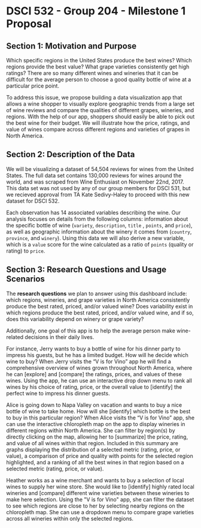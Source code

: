 # DSCI 532 - Group 204 - Milestone 1 Proposal


## Section 1: Motivation and Purpose

Which specific regions in the United States produce the best wines? Which regions provide the best value? What grape varieties consistently get high ratings? There are so many different wines and wineries that it can be difficult for the average person to choose a good quality bottle of wine at a particular price point. 

To address this issue, we propose building a data visualization app that allows a wine shopper to visually explore geographic trends from a large set of wine reviews and compare the qualities of different grapes, wineries, and regions. With the help of our app, shoppers should easily be able to pick out the best wine for their budget. We will illustrate how the price, ratings, and value of wines compare across different regions and varieties of grapes in North America.


## Section 2: Description of the Data

We will be visualizing a dataset of 54,504 reviews for wines from the United States. The full data set contains 130,000 reviews for wines around the world, and was scraped from Wine Enthusiast on November 22nd, 2017. This data set was not used by any of our group members for DSCI 531, but we recieved approval from TA Kate Sedivy-Haley to proceed with this new dataset for DSCI 532.

Each observation has 14 associated variables describing the wine. Our analysis focuses on details from the following columns: information about the specific bottle of wine (```variety```,  ```description```, ```title``` , ```points```, and ```price```), as well as geographic information about the winery it comes from (```country```, ```province```, and  ```winery```). Using this data we will also derive a new variable, which is a ```value``` score for the wine calculated as a ratio of ```points``` (quality or rating) to ```price```.


## Section 3: Research Questions and Usage Scenarios

The **research questions** we plan to answer using this dashboard include: which regions, wineries, and grape varieties in North America consistently produce the best rated, priced, and/or valued wine? Does variability exist in which regions produce the best rated, priced, and/or valued wine, and if so, does this variability depend on winery or grape variety?

Additionally, one goal of this app is to help the average person make wine-related decisions in their daily lives. 

For instance, Jerry wants to buy a bottle of wine for his dinner party to impress his guests, but he has a limited budget. How will he decide which wine to buy? When Jerry visits the “V is for Vino” app he will find a comprehensive overview of wines grown throughout North America, where he can [explore] and [compare] the ratings, prices, and values of these wines. Using the app, he can use an interactive drop down menu to rank all wines by his choice of rating, price, or the overall value to [identify] the perfect wine to impress his dinner guests. 

Alice is going down to Napa Valley on vacation and wants to buy a nice bottle of wine to take home. How will she [identify] which bottle is the best to buy in this particular region? When Alice visits the “V is for Vino” app, she can use the interactive chloropleth map on the app to display wineries in different regions within North America. She can filter by region(s) by directly clicking on the map, allowing her to [summarize] the price, rating, and value of all wines within that region. Included in this summary are graphs displaying the distribution of a selected metric (rating, price, or value), a comparison of price and quality with points for the selected region highlighted, and a ranking of all the best wines in that region based on a selected metric (rating, price, or value). 

Heather works as a wine merchant and wants to buy a selection of local wines to supply her wine store. She would like to [identify] highly rated local wineries and [compare] different wine varieties between these wineries to make here selection. Using the "V is for Vino" app, she can filter the dataset to see which regions are close to her by selecting nearby regions on the chloropleth map. She can use a dropdown menu to compare grape varieties across all wineries within only the selected regions. 


